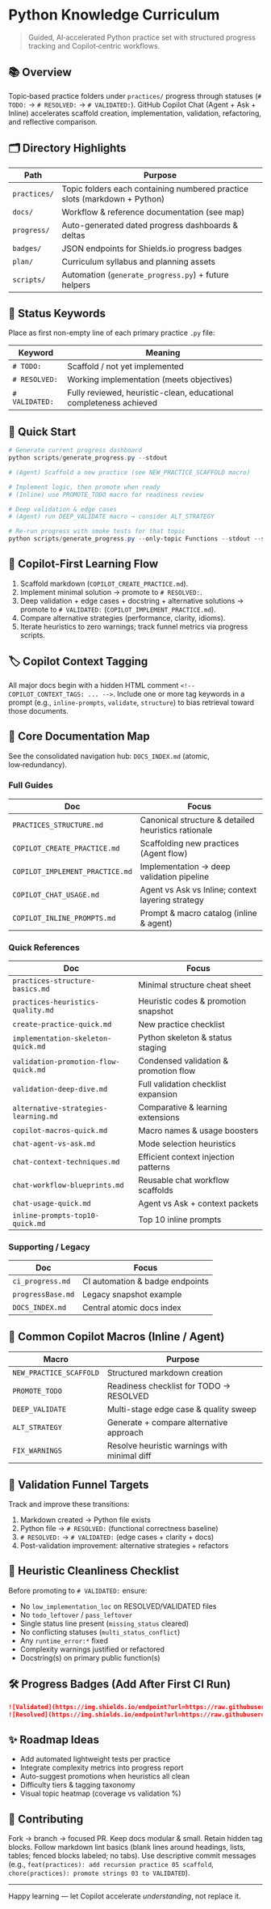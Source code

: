 # Python Knowledge Curriculum

> Guided, AI‑accelerated Python practice set with structured progress tracking and Copilot‑centric workflows.

## 📚 Overview

Topic‑based practice folders under `practices/` progress through statuses (`# TODO:` → `# RESOLVED:` → `# VALIDATED:`). GitHub Copilot Chat (Agent + Ask + Inline) accelerates scaffold creation, implementation, validation, refactoring, and reflective comparison.

## 🗂 Directory Highlights

| Path | Purpose |
|------|---------|
| `practices/` | Topic folders each containing numbered practice slots (markdown + Python) |
| `docs/` | Workflow & reference documentation (see map) |
| `progress/` | Auto-generated dated progress dashboards & deltas |
| `badges/` | JSON endpoints for Shields.io progress badges |
| `plan/` | Curriculum syllabus and planning assets |
| `scripts/` | Automation (`generate_progress.py`) + future helpers |

## 🔑 Status Keywords

Place as first non-empty line of each primary practice `.py` file:

| Keyword | Meaning |
|---------|---------|
| `# TODO:` | Scaffold / not yet implemented |
| `# RESOLVED:` | Working implementation (meets objectives) |
| `# VALIDATED:` | Fully reviewed, heuristic-clean, educational completeness achieved |

## 🚀 Quick Start

```powershell
# Generate current progress dashboard
python scripts/generate_progress.py --stdout

# (Agent) Scaffold a new practice (see NEW_PRACTICE_SCAFFOLD macro)

# Implement logic, then promote when ready
# (Inline) use PROMOTE_TODO macro for readiness review

# Deep validation & edge cases
# (Agent) run DEEP_VALIDATE macro → consider ALT_STRATEGY

# Re-run progress with smoke tests for that topic
python scripts/generate_progress.py --only-topic Functions --stdout --smoke
```

## 🧠 Copilot-First Learning Flow

1. Scaffold markdown (`COPILOT_CREATE_PRACTICE.md`).
2. Implement minimal solution → promote to `# RESOLVED:`.
3. Deep validation + edge cases + docstring + alternative solutions → promote to `# VALIDATED:` (`COPILOT_IMPLEMENT_PRACTICE.md`).
4. Compare alternative strategies (performance, clarity, idioms).
5. Iterate heuristics to zero warnings; track funnel metrics via progress scripts.

## 🏷 Copilot Context Tagging

All major docs begin with a hidden HTML comment `<!-- COPILOT_CONTEXT_TAGS: ... -->`. Include one or more tag keywords in a prompt (e.g., `inline-prompts`, `validate`, `structure`) to bias retrieval toward those documents.

## 🔗 Core Documentation Map

See the consolidated navigation hub: `DOCS_INDEX.md` (atomic, low‑redundancy).

### Full Guides

| Doc | Focus |
|-----|-------|
| `PRACTICES_STRUCTURE.md` | Canonical structure & detailed heuristics rationale |
| `COPILOT_CREATE_PRACTICE.md` | Scaffolding new practices (Agent flow) |
| `COPILOT_IMPLEMENT_PRACTICE.md` | Implementation → deep validation pipeline |
| `COPILOT_CHAT_USAGE.md` | Agent vs Ask vs Inline; context layering strategy |
| `COPILOT_INLINE_PROMPTS.md` | Prompt & macro catalog (inline & agent) |

### Quick References

| Doc | Focus |
|-----|-------|
| `practices-structure-basics.md` | Minimal structure cheat sheet |
| `practices-heuristics-quality.md` | Heuristic codes & promotion snapshot |
| `create-practice-quick.md` | New practice checklist |
| `implementation-skeleton-quick.md` | Python skeleton & status staging |
| `validation-promotion-flow-quick.md` | Condensed validation & promotion flow |
| `validation-deep-dive.md` | Full validation checklist expansion |
| `alternative-strategies-learning.md` | Comparative & learning extensions |
| `copilot-macros-quick.md` | Macro names & usage boosters |
| `chat-agent-vs-ask.md` | Mode selection heuristics |
| `chat-context-techniques.md` | Efficient context injection patterns |
| `chat-workflow-blueprints.md` | Reusable chat workflow scaffolds |
| `chat-usage-quick.md` | Agent vs Ask + context packets |
| `inline-prompts-top10-quick.md` | Top 10 inline prompts |

### Supporting / Legacy

| Doc | Focus |
|-----|-------|
| `ci_progress.md` | CI automation & badge endpoints |
| `progressBase.md` | Legacy snapshot example |
| `DOCS_INDEX.md` | Central atomic docs index |

## 🧩 Common Copilot Macros (Inline / Agent)

| Macro | Purpose |
|-------|---------|
| `NEW_PRACTICE_SCAFFOLD` | Structured markdown creation |
| `PROMOTE_TODO` | Readiness checklist for TODO → RESOLVED |
| `DEEP_VALIDATE` | Multi-stage edge case & quality sweep |
| `ALT_STRATEGY` | Generate + compare alternative approach |
| `FIX_WARNINGS` | Resolve heuristic warnings with minimal diff |

## 🔄 Validation Funnel Targets

Track and improve these transitions:

1. Markdown created → Python file exists
2. Python file → `# RESOLVED:` (functional correctness baseline)
3. `# RESOLVED:` → `# VALIDATED:` (edge cases + clarity + docs)
4. Post-validation improvement: alternative strategies + refactors

## 🧪 Heuristic Cleanliness Checklist

Before promoting to `# VALIDATED:` ensure:

- No `low_implementation_loc` on RESOLVED/VALIDATED files
- No `todo_leftover` / `pass_leftover`
- Single status line present (`missing_status` cleared)
- No conflicting statuses (`multi_status_conflict`)
- Any `runtime_error:*` fixed
- Complexity warnings justified or refactored
- Docstring(s) on primary public function(s)

## 🛠 Progress Badges (Add After First CI Run)

```markdown
![Validated](https://img.shields.io/endpoint?url=https://raw.githubusercontent.com/<USER>/<REPO>/main/badges/validated.json)
![Resolved](https://img.shields.io/endpoint?url=https://raw.githubusercontent.com/<USER>/<REPO>/main/badges/resolved.json)
```

## ✨ Roadmap Ideas

- Add automated lightweight tests per practice
- Integrate complexity metrics into progress report
- Auto-suggest promotions when heuristics all clean
- Difficulty tiers & tagging taxonomy
- Visual topic heatmap (coverage vs validation %)

## 🙌 Contributing

Fork → branch → focused PR. Keep docs modular & small. Retain hidden tag blocks. Follow markdown lint basics (blank lines around headings, lists, tables; fenced blocks labeled; no tabs). Use descriptive commit messages (e.g., `feat(practices): add recursion practice 05 scaffold`, `chore(practices): promote strings 03 to VALIDATED`).

---

Happy learning — let Copilot accelerate *understanding*, not replace it.
